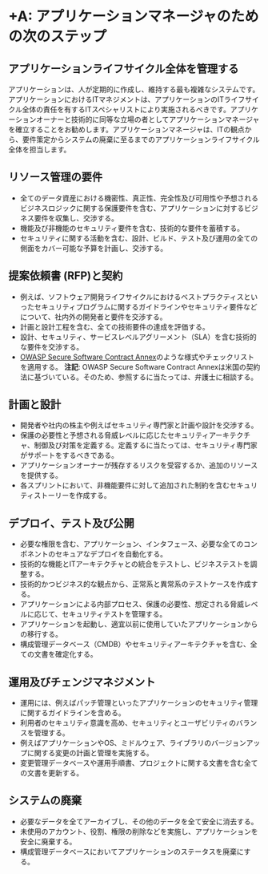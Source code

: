 # +A: アプリケーションマネージャのための次のステップ

## アプリケーションライフサイクル全体を管理する
アプリケーションは、人が定期的に作成し、維持する最も複雑なシステムです。アプリケーションにおけるITマネジメントは、アプリケーションのITライフサイクル全体の責任を有するITスペシャリストにより実施されるべきです。アプリケーションオーナーと技術的に同等な立場の者としてアプリケーションマネージャを確立することをお勧めします。アプリケーションマネージャは、ITの観点から、要件策定からシステムの廃棄に至るまでのアプリケーションライフサイクル全体を担当します。

## リソース管理の要件
* 全てのデータ資産における機密性、真正性、完全性及び可用性や予想されるビジネスロジックに関する保護要件を含む、アプリケーションに対するビジネス要件を収集し、交渉する。
* 機能及び非機能のセキュリティ要件を含む、技術的な要件を蓄積する。
* セキュリティに関する活動を含む、設計、ビルド、テスト及び運用の全ての側面をカバー可能な予算を計画し、交渉する。

## 提案依頼書 (RFP)と契約
* 例えば、ソフトウェア開発ライフサイクルにおけるベストプラクティスといったセキュリティプログラムに関するガイドラインやセキュリティ要件などについて、社内外の開発者と要件を交渉する。
* 計画と設計工程を含む、全ての技術要件の達成を評価する。
* 設計、セキュリティ、サービスレベルアグリーメント（SLA）を含む技術的な要件を交渉する。
* [OWASP Secure Software Contract Annex](https://www.owasp.org/index.php/OWASP_Secure_Software_Contract_Annex)のような様式やチェックリストを適用する。 **注記**: OWASP Secure Software Contract Annexは米国の契約法に基づいている。そのため、参照するに当たっては、弁護士に相談する。

## 計画と設計
* 開発者や社内の株主や例えばセキュリティ専門家と計画や設計を交渉する。
* 保護の必要性と予想される脅威レベルに応じたセキュリティアーキテクチャ、制御及び対策を定義する。定義するに当たっては、セキュリティ専門家がサポートをするべきである。
* アプリケーションオーナーが残存するリスクを受容するか、追加のリソースを提供する。
* 各スプリントにおいて、非機能要件に対して追加された制約を含むセキュリティストーリーを作成する。

## デプロイ、テスト及び公開
* 必要な権限を含む、アプリケーション、インタフェース、必要な全てのコンポネントのセキュアなデプロイを自動化する。
* 技術的な機能とITアーキテクチャとの統合をテストし、ビジネステストを調整する。
* 技術的かつビジネス的な観点から、正常系と異常系のテストケースを作成する。
* アプリケーションによる内部プロセス、保護の必要性、想定される脅威レベルに応じて、セキュリティテストを管理する。
* アプリケーションを起動し、適宜以前に使用していたアプリケーションからの移行する。
* 構成管理データベース（CMDB）やセキュリティアーキテクチャを含む、全ての文書を確定化する。

## 運用及びチェンジマネジメント
* 運用には、例えばパッチ管理といったアプリケーションのセキュリティ管理に関するガイドラインを含める。
* 利用者のセキュリティ意識を高め、セキュリティとユーザビリティのバランスを管理する。
* 例えばアプリケーションやOS、ミドルウェア、ライブラリのバージョンアップに関する変更の計画と管理を実施する。
* 変更管理データベースや運用手順書、プロジェクトに関する文書を含む全ての文書を更新する。

## システムの廃棄
* 必要なデータを全てアーカイブし、その他のデータを全て安全に消去する。
* 未使用のアカウント、役割、権限の削除などを実施し、アプリケーションを安全に廃棄する。
* 構成管理データベースにおいてアプリケーションのステータスを廃棄にする。
